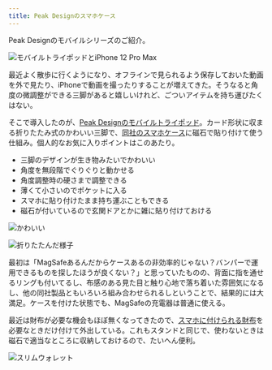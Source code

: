 ```yaml
---
title: Peak Designのスマホケース
---
```

Peak Designのモバイルシリーズのご紹介。

![](https://lh6.googleusercontent.com/WJ8ccAqm_HOWusx6MlhXY4Ry0T_r9-mgGQDEj9c5OxMB0jTtov_RTXT2tz6htzjS3sGqEA_ITEOPbMQh36nc6CUN6dZvguuDPw4jdIhMIPoVoNbRQZTkWK2T2Nlws9LHlb9hhZ4JJLEPN0hIr-MmNCu82dQGrePknIfkP06uNXKPl_9sP1GfiHRV "モバイルトライポッドとiPhone 12 Pro Max")

最近よく散歩に行くようになり、オフラインで見られるよう保存しておいた動画を外で見たり、iPhoneで動画を撮ったりすることが増えてきた。そうなると角度の微調整ができる三脚があると嬉しいけれど、ごついアイテムを持ち運びたくはない。

そこで導入したのが、[Peak Designのモバイルトライポッド](https://www.amazon.co.jp/dp/B09FRZPLL3)。カード形状に収まる折りたたみ式のかわいい三脚で、[同社のスマホケース](https://www.amazon.co.jp/dp/B09FP3HP7Z?)に磁石で貼り付けて使う仕組み。個人的なお気に入りポイントはこのあたり。

*   三脚のデザインが生き物みたいでかわいい
*   角度を無段階でぐりぐりと動かせる
*   角度調整時の硬さまで調整できる
*   薄くて小さいのでポケットに入る
*   スマホに貼り付けたまま持ち運ぶこともできる
*   磁石が付いているので玄関ドアとかに雑に貼り付けておける

![](https://lh6.googleusercontent.com/cTPTHbhHpm4hdVHdBzrdMKCEO1DGFZHBIAfMsInlka87m226t87b8XNRfa6L2xZXXviLlG-R74o3NDRH95K_kS2MjxmdDT23kgsycwtx2TpUHtPHWwMyiet6OZbbH2Tsetoh3NaVNVvHx-JgbMvFDbP0ZVY-4fWWrb9OkqQzj2kJ3Tf39pYL-ssg "かわいい")

![](https://lh4.googleusercontent.com/XEy4pFxuK6zMXLtWW1I3qlneX6wgrZGlMUsO5EPGU308rqTO2ZFdWr6dvqhU54jPg59325O26dC8WnhZDZK23Y-4O43Pw2yeGWeIjFv94dzaVajhJghF_jCe5h6f6s-hHMquNg01RkPPmBZ1Qh6idVZJBaXqdUvWhlUMizjE9mbrg666p_2o4L5z "折りたたんだ様子")

最初は「MagSafeあるんだからケースあるの非効率的じゃない？バンパーで運用できるものを探したほうが良くない？」と思っていたものの、背面に指を通せるリングも付いてるし、布感のある見た目と触り心地で落ち着いた雰囲気になるし、他の同社製品ともいろいろ組み合わせられるしということで、結果的には大満足。ケースを付けた状態でも、MagSafeの充電器は普通に使える。

最近は財布が必要な機会もほぼ無くなってきたので、[スマホに付けられる財布](https://www.amazon.co.jp/dp/B09FSGW671)を必要なときだけ付けて外出している。これもスタンドと同じで、使わないときは磁石で適当なところに収納しておけるので、たいへん便利。

![](https://lh5.googleusercontent.com/-7T4rRB9glXwT0iFHzvqkAhVZGRiVKg7KCPNd9pmD_TnbHX81iRMR-VlXDhYG_ARLGHBsQuZkwpaN_7Uq5iwyIvEgOc6gY1X4t2H9OvTy-i1EHGjWuGtof-0lDFKg02iB8-vJeYxWfSfkpp_7Av53Bp1ymqLdX3PoDlph4OfZxv0_ezzUvdRb8kr "スリムウォレット")
